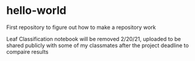 # hello-world
First repository to figure out how to make a repository work

Leaf Classification notebook will be removed 2/20/21, uploaded to be shared publicly with some of my classmates after the project deadline to compaire results
